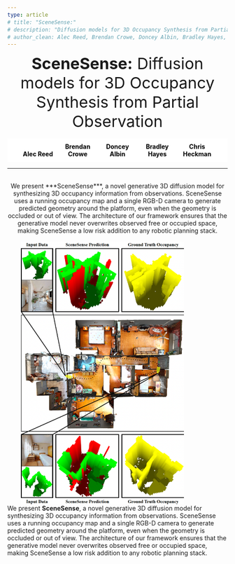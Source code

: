 ```yaml
---
type: article
# title: "SceneSense:"
# description: "Diffusion models for 3D Occupancy Synthesis from Partial Observation"
# author_clean: Alec Reed, Brendan Crowe, Doncey Albin, Bradley Hayes, and Chris Heckman
---
```


<div style="text-align:center; font-size: 36px;">
    <strong>SceneSense:</strong> Diffusion models for 3D Occupancy Synthesis from Partial Observation
</div>

<br>

<div style="text-align: center; background-color: white; color: black; padding: 10px; width: 50wv;">
    <div style="display: inline-block; width: 18%;"><strong>Alec Reed</strong></div>
    <div style="display: inline-block; width: 18%;"><strong>Brendan Crowe</strong></div>
    <div style="display: inline-block; width: 18%;"><strong>Doncey Albin</strong></div>
    <div style="display: inline-block; width: 18%;"><strong>Bradley Hayes</strong></div>
    <div style="display: inline-block; width: 18%;"><strong>Chris Heckman</strong></div>
</div>

--- 

<br>

<script>
    /*
     * Doncey A. 
     * Draw random circles along paper frame borders, kind of like adding noise during diffusion.
     * 
    */

    // Gen a rand int bw min and max (inclusive)
    function getRandomInt(min, max) {
        return Math.floor(Math.random() * (max - min + 1)) + min;
    }

    // Gen rand color
    function getRandomColor() {
        return '#' + Math.floor(Math.random()*16777215).toString(16);
    }

    // Draw circle at a random pos with rand diam within border
    function drawRandomCircle() {
        var circle = document.createElement('div');
        circle.style.position = 'fixed';
        circle.style.width = 20 * Math.random() + 'px';
        circle.style.height = circle.style.width;
        circle.style.borderRadius = '100%';
        circle.style.backgroundColor = getRandomColor();

        if (Math.random() < 0.5) {
            var x = getRandomInt(0.9*window.innerWidth, window.innerWidth)
            var y = getRandomInt(0, window.innerHeight)
        } else {
            var x = getRandomInt(0, 0.1*window.innerWidth)
            var y = getRandomInt(0, window.innerHeight)
        }

        circle.style.left = x + 'px';
        circle.style.top = y + 'px';

        document.body.appendChild(circle);
    }

    // Draw 25 random circles along left or right border of page
    for (var i = 0; i < 25; i++) {
        drawRandomCircle();
    }
</script>


<div style="text-align:center;">
    We present ***SceneSense***, a novel generative 3D diffusion model for synthesizing 3D occupancy information from observations. SceneSense uses a running occupancy map and a single RGB-D camera to generate predicted geometry around the platform, even when the geometry is occluded or out of view. The architecture of our framework ensures that the generative model never overwrites observed free or occupied space, making SceneSense a low risk addition to any robotic planning stack.
</div>

<br>

<div style="overflow: auto;">
    <img src="/img/scenesense/example_results_h2.png" alt="Photo example results" style="float:right; margin-right:100px;margin-left:100px;" height="600">
    <p>
        We present <strong>SceneSense</strong>, a novel generative 3D diffusion model for synthesizing 3D occupancy information from observations. SceneSense uses a running occupancy map and a single RGB-D camera to generate predicted geometry around the platform, even when the geometry is occluded or out of view. The architecture of our framework ensures that the generative model never overwrites observed free or occupied space, making SceneSense a low risk addition to any robotic planning stack.
    </p>
</div>

